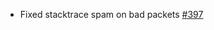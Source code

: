- Fixed stacktrace spam on bad packets [#397](https://github.com/plasmoapp/plasmo-voice/issues/397)
